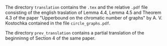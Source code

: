 The directory `translation` contains the `.tex` and the relative `.pdf` file consisting of the english traslation of Lemma 4.4, Lemma 4.5 and Theorem 4.3 of the paper "Upperbound on the chromatic number of graphs" by A. V. Kostochka contained in the file `circle_graphs.pdf`.

The directory `prev_translation` contains a partial translation of the beginninng of Section 4 of the same paper.  
